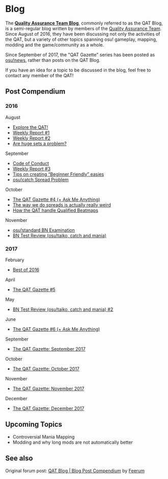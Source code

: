 # Blog

The **[Quality Assurance Team Blog](http://osuqat.tumblr.com)**, commonly referred to as the QAT Blog, is a semi-regular blog written by members of the [Quality Assurance Team](/wiki/People/Quality_Assurance_Team). Since August of 2016, they have been discussing not only the activities of the QAT, but a variety of other topics spanning osu! gameplay, mapping, modding and the game/community as a whole.

Since September of 2017, the "QAT Gazette" series has been posted as [osu!news](https://osu.ppy.sh/home/news), rather than posts on the QAT Blog.

If you have an idea for a topic to be discussed in the blog, feel free to contact any member of the QAT!

## Post Compendium

### 2016

August
- [Explore the QAT!](http://osuqat.tumblr.com/post/148493430910/explore-the-qat)
- [Weekly Report #1](http://osuqat.tumblr.com/post/148998065655/weekly-report-1)
- [Weekly Report #2](http://osuqat.tumblr.com/post/149339716305/weekly-report-2)
- [Are huge sets a problem?](http://osuqat.tumblr.com/post/149506493485/are-huge-sets-a-problem)

September
- [Code of Conduct](http://osuqat.tumblr.com/post/149777211965/code-of-conduct)
- [Weekly Report #3](http://osuqat.tumblr.com/post/150075576015/weekly-report-3)
- [Tips on creating “Beginner Friendly” easies](http://osuqat.tumblr.com/post/150197939840/tips-on-creating-beginner-friendly-easies)
- [osu!catch Spread Problem](http://osuqat.tumblr.com/post/150614301470/osucatch-spread-problem)

October
- [The QAT Gazette #4 (+ Ask Me Anything)](http://osuqat.tumblr.com/post/151525615445/the-qat-gazette-4)
- [The way we do spreads is actually really weird](http://osuqat.tumblr.com/post/151834390075/the-way-we-do-spreads-is-actually-really-weird)
- [How the QAT handle Qualified Beatmaps](http://osuqat.tumblr.com/post/152196956290/how-the-qat-handle-qualified-beatmaps)

November
- [osu!standard BN Examination](http://osuqat.tumblr.com/post/152896720720/osustandard-bn-examination)
- [BN Test Review (osu!taiko, catch and mania)](http://osuqat.tumblr.com/post/153726142390/bn-test-review-osutaiko-catch-and-mania)

### 2017

February
- [Best of 2016](http://osuqat.tumblr.com/post/157575479410/best-of-2016)

April
- [The QAT Gazette #5](http://osuqat.tumblr.com/post/159522014380/the-qat-gazette-5)

May
- [BN Test Review (osu!taiko, catch and mania) #2](http://osuqat.tumblr.com/post/160532419785/bn-test-review-2)

June
- [The QAT Gazette #6 (+ Ask Me Anything)](http://osuqat.tumblr.com/post/161544954160/the-qat-gazette-6)

September
- [The QAT Gazette: September 2017](https://osu.ppy.sh/home/news/2017-09-07-qat-gazette-september-2017)

October
- [The QAT Gazette: October 2017](https://osu.ppy.sh/home/news/2017-10-16-qat-gazette-october-2017)

November
- [The QAT Gazette: November 2017](https://osu.ppy.sh/home/news/2017-11-14-qat-gazette-november-2017)

December
- [The QAT Gazette: December 2017](https://osu.ppy.sh/home/news/2017-12-13-qat-gazette-december-2017)

## Upcoming Topics

- Controversial Mania Mapping
- Modding and why long mods are not automatically better

## See also

Original forum post: [QAT Blog | Blog Post Compendium](https://osu.ppy.sh/community/forums/topics/578437) by [Feerum](https://osu.ppy.sh/users/4815717)
